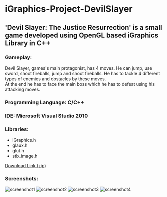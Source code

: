 # iGraphics-Project-DevilSlayer

## 'Devil Slayer: The Justice Resurrection' is a small game developed using OpenGL based iGraphics Library in C++

### Gameplay:
Devil Slayer, games's main protagonist, has 4 moves. He can jump, use sword, shoot fireballs, jump and shoot fireballs. He has to tackle 4 different types of enemies and obstacles by these moves.
<br>
At the end he has to face the main boss which he has to defeat using his attacking moves.

### Programming Language: C/C++
### IDE: Microsoft Visual Studio 2010
### Libraries:
- iGraphics.h
- glaux.h
- glut.h
- stb_image.h

<a href="https://drive.google.com/file/d/1ABJ_EpwT8DrJrzIlUetpS2w4erTh7Yl5/view?usp=sharing">Download Link (zip)</a>

### Screenshots:
![screenshot1](https://drive.google.com/uc?export=view&id=1yhVZKINjG-NvRGR-bXvzWqSSqMISg8DQ)
![screenshot2](https://drive.google.com/uc?export=view&id=1uh64YkPa2uJ6embWIV82en0Eq67daEqA)
![screenshot3](https://drive.google.com/uc?export=view&id=1AHnLxs_FSwzqHir1L_64YyDy7YR_VU3k)
![screenshot4](https://drive.google.com/uc?export=view&id=1LDfnT7_ycr5pQ7zh_DP4uWzdyWqjZVMT)
